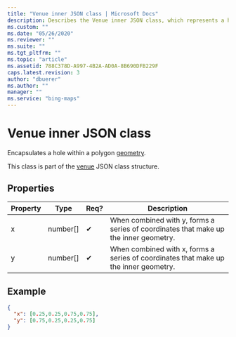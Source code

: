 ```yaml
---
title: "Venue inner JSON class | Microsoft Docs"
description: Describes the Venue inner JSON class, which represents a hole within a polygon, and provides its properties and a code example.
ms.custom: ""
ms.date: "05/26/2020"
ms.reviewer: ""
ms.suite: ""
ms.tgt_pltfrm: ""
ms.topic: "article"
ms.assetid: 788C378D-A997-4B2A-AD0A-8B690DFB229F
caps.latest.revision: 3
author: "dbuerer"
ms.author: ""
manager: ""
ms.service: "bing-maps"
---
```

# Venue inner JSON class

Encapsulates a hole within a polygon [geometry].

This class is part of the [venue] JSON class structure.

## Properties

| Property | Type       | Req? | Description |
|----------|------------|------|-------------|
| x        | number[]   |  ✔   | When combined with y, forms a series of coordinates that make up the inner geometry. |
| y        | number[]   |  ✔   | When combined with x, forms a series of coordinates that make up the inner geometry. |

## Example

```json
{
  "x": [0.25,0.25,0.75,0.75],
  "y": [0.75,0.25,0.25,0.75]
}
```

[geometry]: geometry.md
[venue]: venue.md
